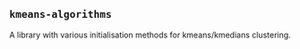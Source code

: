 ## `kmeans-algorithms`

A library with various initialisation methods for kmeans/kmedians clustering.

